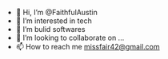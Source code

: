 - 👋 Hi, I’m @FaithfulAustin
- 👀 I’m interested in tech
- 🌱 I’m bulid softwares 
- 💞️ I’m looking to collaborate on ...
- 📫 How to reach me missfair42@gmail.com

<!---
FaithfulAustin/FaithfulAustin is a ✨ special ✨ repository because its `README.md` (this file) appears on your GitHub profile.
You can click the Preview link to take a look at your changes.
--->
